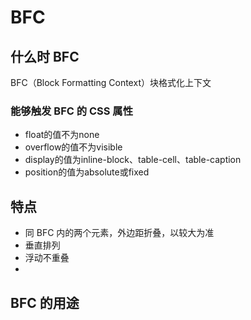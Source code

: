 # BFC

## 什么时 BFC

BFC（Block Formatting Context）块格式化上下文

### 能够触发 BFC 的 CSS 属性

- float的值不为none
- overflow的值不为visible
- display的值为inline-block、table-cell、table-caption
- position的值为absolute或fixed

## 特点

- 同 BFC 内的两个元素，外边距折叠，以较大为准
- 垂直排列
- 浮动不重叠
-

## BFC 的用途
